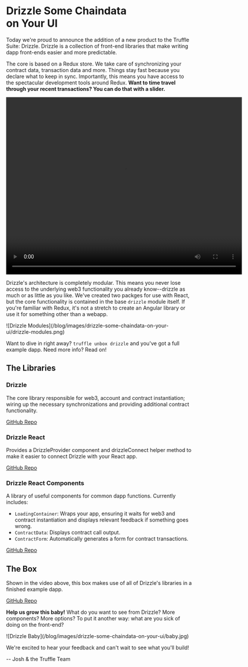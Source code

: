 # Drizzle Some Chaindata<br/>on Your UI

Today we're proud to announce the addition of a new product to the Truffle Suite: Drizzle. Drizzle is a collection of front-end libraries that make writing dapp front-ends easier and more predictable.

The core is based on a Redux store. We take care of synchronizing your contract data, transaction data and more. Things stay fast because you declare what to keep in sync. Importantly, this means you have access to the spectacular development tools around Redux. **Want to time travel through your recent transactions? You can do that with a slider.**
</div><div class="text-center container">
  <video width="640" height="480" controls>
    <source src="/blog/images/drizzle-some-chaindata-on-your-ui/drizzle-time-travel.mp4" type="video/mp4">
    Your browser does not support the video tag.
  </video>
</div><div class="container container-narrow">

Drizzle's architecture is completely modular. This means you never lose access to the underlying web3 functionality you already know--drizzle as much or as little as you like. We've created two packges for use with React, but the core functionality is contained in the base `drizzle` module itself. If you're familiar with Redux, it's not a stretch to create an Angular library or use it for something other than a webapp.

</div><div class="text-center container">
  ![Drizzle Modules](/blog/images/drizzle-some-chaindata-on-your-ui/drizzle-modules.png)
</div><div class="container container-narrow">

Want to dive in right away? `truffle unbox drizzle` and you've got a full example dapp. Need more info? Read on!

## The Libraries

### Drizzle

The core library responsible for web3, account and contract instantiation; wiring up the necessary synchronizations and providing additional contract functionality.

[GitHub Repo](https://github.com/trufflesuite/drizzle)

### Drizzle React

Provides a DrizzleProvider component and drizzleConnect helper method to make it easier to connect Drizzle with your React app.

[GitHub Repo](https://github.com/trufflesuite/drizzle-react)

### Drizzle React Components

A library of useful components for common dapp functions. Currently includes:
*   `LoadingContainer`: Wraps your app, ensuring it waits for web3 and contract instantiation and displays relevant feedback if something goes wrong.
*   `ContractData`: Displays contract call output.
*   `ContractForm`: Automatically generates a form for contract transactions.

[GitHub Repo](https://github.com/trufflesuite/drizzle-react-components)

## The Box

Shown in the video above, this box makes use of all of Drizzle's libraries in a finished example dapp.

[GitHub Repo](https://github.com/truffle-box/drizzle-box)

**Help us grow this baby!** What do you want to see from Drizzle? More components? More options? To put it another way: what are you sick of doing on the front-end?

<div class="row"><div class="col-xs-10 col-xs-push-1 col-sm-6 col-sm-push-3 m-b-2">
![Drizzle Baby](/blog/images/drizzle-some-chaindata-on-your-ui/baby.jpg)
</div></div>

We're excited to hear your feedback and can't wait to see what you'll build! 

-- Josh & the Truffle Team

